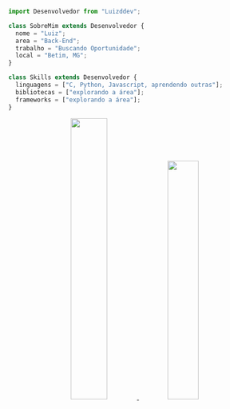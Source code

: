 ```js
import Desenvolvedor from "Luizddev";

class SobreMim extends Desenvolvedor {
  nome = "Luiz";
  area = "Back-End";
  trabalho = "Buscando Oportunidade";
  local = "Betim, MG";
}

class Skills extends Desenvolvedor {
  linguagens = ["C, Python, Javascript, aprendendo outras"];
  bibliotecas = ["explorando a área"];
  frameworks = ["explorando a área"];
}
```
<div align="center">
  <a href="https://github.com/Luizddev">
    <img width="38%" 
        src="https://github-readme-stats.vercel.app/api?username=luizddev&theme=dark"/>
    <img width="35%"
        src="https://github-readme-stats.vercel.app/api/top-langs/?username=Luizddev&layout=compact&theme=dark"/>
  </a>
</div>
